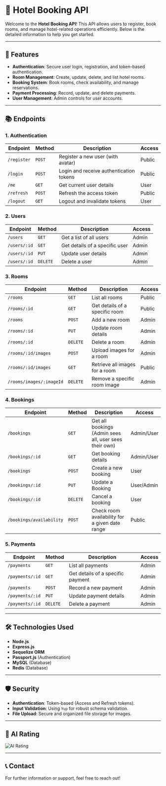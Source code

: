 # 🏨 Hotel Booking API

Welcome to the **Hotel Booking API**! This API allows users to register, book rooms, and manage hotel-related operations efficiently. Below is the detailed information to help you get started.

---

## 🚀 Features

- **Authentication**: Secure user login, registration, and token-based authentication.
- **Room Management**: Create, update, delete, and list hotel rooms.
- **Booking System**: Book rooms, check availability, and manage reservations.
- **Payment Processing**: Record, update, and delete payments.
- **User Management**: Admin controls for user accounts.

---

## 📚 Endpoints

### **1. Authentication**

| Endpoint    | Method | Description                             | Access |
| ----------- | ------ | --------------------------------------- | ------ |
| `/register` | `POST` | Register a new user (with avatar)       | Public |
| `/login`    | `POST` | Login and receive authentication tokens | Public |
| `/me`       | `GET`  | Get current user details                | User   |
| `/refresh`  | `POST` | Refresh the access token                | Public |
| `/logout`   | `GET`  | Logout and invalidate tokens            | User   |

### **2. Users**

| Endpoint     | Method   | Description                    | Access |
| ------------ | -------- | ------------------------------ | ------ |
| `/users`     | `GET`    | Get a list of all users        | Admin  |
| `/users/:id` | `GET`    | Get details of a specific user | Admin  |
| `/users/:id` | `PUT`    | Update user details            | Admin  |
| `/users/:id` | `DELETE` | Delete a user                  | Admin  |

### **3. Rooms**

| Endpoint                 | Method   | Description                    | Access |
| ------------------------ | -------- | ------------------------------ | ------ |
| `/rooms`                 | `GET`    | List all rooms                 | Public |
| `/rooms/:id`             | `GET`    | Get details of a specific room | Public |
| `/rooms`                 | `POST`   | Add a new room                 | Admin  |
| `/rooms/:id`             | `PUT`    | Update room details            | Admin  |
| `/rooms/:id`             | `DELETE` | Delete a room                  | Admin  |
| `/rooms/:id/images`      | `POST`   | Upload images for a room       | Admin  |
| `/rooms/:id/images`      | `GET`    | Retrieve all images for a room | Public |
| `/rooms/images/:imageId` | `DELETE` | Remove a specific room image   | Admin  |

### **4. Bookings**

| Endpoint                 | Method   | Description                                            | Access     |
| ------------------------ | -------- | ------------------------------------------------------ | ---------- |
| `/bookings`              | `GET`    | Get all bookings (Admin sees all, user sees their own) | Admin/User |
| `/bookings/:id`          | `GET`    | Get booking details                                    | Admin/User |
| `/bookings`              | `POST`   | Create a new booking                                   | User       |
| `/bookings/:id`          | `PUT`    | Update a Booking                                       | User/Admin |
| `/bookings/:id`          | `DELETE` | Cancel a booking                                       | User       |
| `/bookings/availability` | `POST`   | Check room availability for a given date range         | Public     |

### **5. Payments**

| Endpoint        | Method   | Description                       | Access |
| --------------- | -------- | --------------------------------- | ------ |
| `/payments`     | `GET`    | List all payments                 | Admin  |
| `/payments/:id` | `GET`    | Get details of a specific payment | Admin  |
| `/payments`     | `POST`   | Record a new payment              | Admin  |
| `/payments/:id` | `PUT`    | Update payment details            | Admin  |
| `/payments/:id` | `DELETE` | Delete a payment                  | Admin  |

---

## 🛠️ Technologies Used

- **Node.js**
- **Express.js**
- **Sequelize ORM**
- **Passport.js** (Authentication)
- **MySQL** (Database)
- **Redis** (Database)

---

## 🛡️ Security

- **Authentication**: Token-based (Access and Refresh tokens).
- **Input Validation**: Using `Yup` for robust schema validation.
- **File Upload**: Secure and organized file storage for images.

---

## 🧠 AI Rating

![AI Rating](https://img.shields.io/badge/Deep%20Seek-8.5%2F10-brightgreen?logo=ai&logoColor=white&style=for-the-badge)

---

## 📞 Contact

For further information or support, feel free to reach out!
